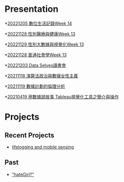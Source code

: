 # Presentation
*[20221205 數位生活記錄Week 14](https://docs.google.com/presentation/d/e/2PACX-1vS5pgNFvIWyr6KOUd5tOjNDvmiYg2GEul-HHDUQwxOdOFoytfsj_WABrySZ41mkdolNj_Ouz7lLnPbk/pub?start=false&loop=false&delayms=3000)

*[20221128 性別醫療與健康Week 13]()

*[20221129 性別大數據與視覺化Week 13]()

*[20221128 普通社會學Week 13]()

*[20221203 Data Selves讀書會]()

*[20211118 演算法政治與數據女性主義]()

*[20211119 數據計劃的倫理分析]()

*[20210419 用數據說故事 Tableau視覺化工具之簡介與操作]()


# Projects

## Recent Projects
* [lifelogging and mobile sensing]()

## Past
* ["hateGirl?"]()

